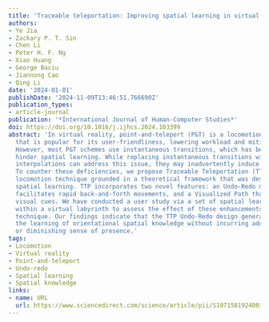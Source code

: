 ```yaml
---
title: 'Traceable teleportation: Improving spatial learning in virtual locomotion'
authors:
- Ye Jia
- Zackary P. T. Sin
- Chen Li
- Peter H. F. Ng
- Xiao Huang
- George Baciu
- Jiannong Cao
- Qing Li
date: '2024-01-01'
publishDate: '2024-11-09T13:46:51.766690Z'
publication_types:
- article-journal
publication: '*International Journal of Human-Computer Studies*'
doi: https://doi.org/10.1016/j.ijhcs.2024.103399
abstract: 'In virtual reality, point-and-teleport (P&T) is a locomotion technique
  that is popular for its user-friendliness, lowering workload and mitigating cybersickness.
  However, most P&T schemes use instantaneous transitions, which has been known to
  hinder spatial learning. While replacing instantaneous transitions with animated
  interpolations can address this issue, they may inadvertently induce cybersickness.
  To counter these deficiencies, we propose Traceable Teleportation (TTP), an enhanced
  locomotion technique grounded in a theoretical framework that was designed to improve
  spatial learning. TTP incorporates two novel features: an Undo-Redo mechanism that
  facilitates rapid back-and-forth movements, and a Visualized Path that offers additional
  visual cues. We have conducted a user study via a set of spatial learning tests
  within a virtual labyrinth to assess the effect of these enhancements on the P&T
  technique. Our findings indicate that the TTP Undo-Redo design generally facilitates
  the learning of orientational spatial knowledge without incurring additional cybersickness
  or diminishing sense of presence.'
tags:
- Locomotion
- Virtual reality
- Point-and-teleport
- Undo-redo
- Spatial learning
- Spatial knowledge
links:
- name: URL
  url: https://www.sciencedirect.com/science/article/pii/S1071581924001824
---
```

